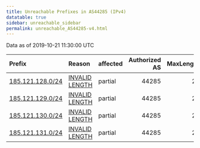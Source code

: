 ```yaml
---
title: Unreachable Prefixes in AS44285 (IPv4)
datatable: true
sidebar: unreachable_sidebar
permalink: unreachable_AS44285-v4.html
---
```


Data as of 2019-10-21 11:30:00 UTC


<div class="datatable-begin"></div>

| Prefix                                                     | Reason                                                                                                     | affected   |   Authorized AS |   MaxLength | Anchor                                         |   unreachable /24s |
|:-----------------------------------------------------------|:-----------------------------------------------------------------------------------------------------------|:-----------|----------------:|------------:|:-----------------------------------------------|-------------------:|
| [185.121.128.0/24](https://stat.ripe.net/185.121.128.0/24) | [INVALID LENGTH](https://rpki-validator.ripe.net/announcement-preview?asn=AS44285&prefix=185.121.128.0/24) | partial    |           44285 |          22 | [RIPE](unreachable_RIPE_NCC_RPKI_Root-v4.html) |                  1 |
| [185.121.129.0/24](https://stat.ripe.net/185.121.129.0/24) | [INVALID LENGTH](https://rpki-validator.ripe.net/announcement-preview?asn=AS44285&prefix=185.121.129.0/24) | partial    |           44285 |          22 | [RIPE](unreachable_RIPE_NCC_RPKI_Root-v4.html) |                  1 |
| [185.121.130.0/24](https://stat.ripe.net/185.121.130.0/24) | [INVALID LENGTH](https://rpki-validator.ripe.net/announcement-preview?asn=AS44285&prefix=185.121.130.0/24) | partial    |           44285 |          22 | [RIPE](unreachable_RIPE_NCC_RPKI_Root-v4.html) |                  1 |
| [185.121.131.0/24](https://stat.ripe.net/185.121.131.0/24) | [INVALID LENGTH](https://rpki-validator.ripe.net/announcement-preview?asn=AS44285&prefix=185.121.131.0/24) | partial    |           44285 |          22 | [RIPE](unreachable_RIPE_NCC_RPKI_Root-v4.html) |                  1 |

<div class="datatable-end"></div>